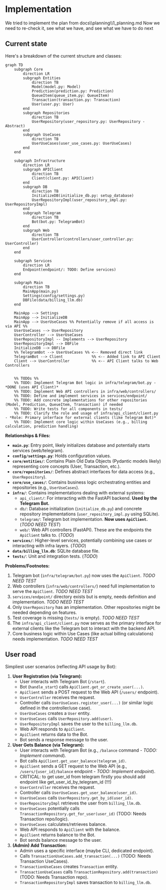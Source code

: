 <!-- filepath: docs\\\\planning\\\\2_implement.md -->
# Implementation

We tried to implement the plan from docs\\\\planning\\\\1_planning.md
Now we need to re-check it, see what we have, and see what we have to do next

## Current state

Here's a breakdown of the current structure and classes:

```mermaid
graph TD
    subgraph Core
        direction LR
        subgraph Entities
            direction TB
            Model(model.py: Model)
            Prediction(prediction.py: Prediction)
            QueueItem(queue_item.py: QueueItem)
            Transaction(transaction.py: Transaction)
            User(user.py: User)
        end
        subgraph Repositories
            direction TB
            UserRepository(user_repository.py: UserRepository - Abstract)
        end
        subgraph UseCases
            direction TB
            UserUseCases(user_use_cases.py: UserUseCases)
        end
    end

    subgraph Infrastructure
        direction LR
        subgraph APIClient
            direction TB
            Client(client.py: APIClient)
        end
        subgraph DB
            direction TB
            InitializeDB(initialize_db.py: setup_database)
            UserRepositoryImpl(user_repository_impl.py: UserRepositoryImpl)
        end
        subgraph Telegram
            direction TB
            Bot(bot.py: TelegramBot)
        end
        subgraph Web
            direction TB
            UserController(controllers/user_controller.py: UserController)
        end
    end

    subgraph Services
        direction LR
        Endpoint(endpoint/: TODO: Define services)
    end

    subgraph Main
        direction TB
        MainApp(main.py)
        Settings(config/settings.py)
        DBFile(data/billing_llm.db)
    end

    MainApp --> Settings
    MainApp --> InitializeDB
    MainApp --> UserUseCases %% Potentially remove if all access is via API %%
    UserUseCases --> UserRepository
    UserController --> UserUseCases
    UserRepositoryImpl -- Implements --> UserRepository
    UserRepositoryImpl --> DBFile
    InitializeDB --> DBFile
    %% TelegramBot --> UserUseCases %% <-- Removed direct link
    TelegramBot --> Client             %% <-- Added link to API Client
    Client --> UserController          %% <-- API Client talks to Web Controllers


    %% TODOs %%
    %% TODO: Implement Telegram Bot logic in infra/telegram/bot.py - *DONE (uses API Client)*
    %% TODO: Implement Web API controllers in infra/web/controllers/
    %% TODO: Define and implement services in services/endpoint/
    %% TODO: Add concrete implementations for other repositories (Model, Prediction, QueueItem, Transaction) if needed
    %% TODO: Write tests for all components in tests/
    %% TODO: Clarify the role and usage of infra/api_client/client.py - *Role: Primary interface for external clients (like Telegram Bot)*
    %% TODO: Implement core logic within UseCases (e.g., billing calculation, prediction handling)
```

**Relationships & Files:**

*   **`main.py`**: Entry point, likely initializes database and potentially starts services (web/telegram).
*   **`config/settings.py`**: Holds configuration values.
*   **`core/entities/`**: Contains Plain Old Data Objects (Pydantic models likely) representing core concepts (User, Transaction, etc.).
*   **`core/repositories/`**: Defines abstract interfaces for data access (e.g., `UserRepository`).
*   **`core/use_cases/`**: Contains business logic orchestrating entities and repositories (e.g., `UserUseCases`).
*   **`infra/`**: Contains implementations dealing with external systems:
    *   `api_client/`: For interacting with the FastAPI backend. **Used by the Telegram Bot.**
    *   `db/`: Database initialization (`initialize_db.py`) and concrete repository implementations (`user_repository_impl.py` using SQLite).
    *   `telegram/`: Telegram bot implementation. **Now uses `ApiClient`.** (*TODO NEED TEST*)
    *   `web/`: Web API controllers (FastAPI). These are the endpoints the `ApiClient` talks to. (*TODO*)
*   **`services/`**: Higher-level services, potentially combining use cases or interacting with infra layers. (*TODO*)
*   **`data/billing_llm.db`**: SQLite database file.
*   **`tests/`**: Unit and integration tests. (*TODO*)

**Problems/Footnotes:**

1.  Telegram bot (`infra/telegram/bot.py`) now uses the `ApiClient`. *TODO NEED TEST*
2.  Web controllers (`infra/web/controllers/`) need full implementation to serve the `ApiClient`. *TODO NEED TEST*
3.  `services/endpoint/` directory exists but is empty, needs definition and implementation. *TODO NEED TEST*
4.  Only `UserRepository` has an implementation. Other repositories might be needed depending on features.
5.  Test coverage is missing (`tests/` is empty). *TODO NEED TEST*
6.  The `infra/api_client/client.py` now serves as the primary interface for external clients like the Telegram bot to interact with the backend API.
7.  Core business logic within Use Cases (like actual billing calculations) needs implementation. *TODO NEED TEST*

## User road

Simpliest user scenarios (reflecting API usage by Bot):

1.  **User Registration (via Telegram):**
    *   User interacts with Telegram Bot (`/start`).
    *   Bot (`handle_start`) calls `ApiClient.get_or_create_user(...)`.
    *   `ApiClient` sends a POST request to the Web API (`/users/` endpoint).
    *   `UserController` receives the request.
    *   Controller calls `UserUseCases.register_user(...)` (or similar logic defined in the controller/use case).
    *   `UserUseCases` creates a `User` entity.
    *   `UserUseCases` calls `UserRepository.add(user)`.
    *   `UserRepositoryImpl` saves the user to the `billing_llm.db`.
    *   Web API responds to `ApiClient`.
    *   `ApiClient` returns data to the Bot.
    *   Bot sends a response message to the user.
2.  **User Gets Balance (via Telegram):**
    *   User interacts with Telegram Bot (e.g., `/balance` command - *TODO: Implement command*).
    *   Bot calls `ApiClient.get_user_balance(telegram_id)`.
    *   `ApiClient` sends a GET request to the Web API (e.g., `/users/{user_id}/balance` endpoint - *TODO: Implement endpoint*).
    *   CRITICAL: to get user_id from telegram firstly you should add endpoint like get_user_id_by_telegram_id (!!!)
    *   `UserController` receives the request.
    *   Controller calls `UserUseCases.get_user_balance(user_id)`.
    *   `UserUseCases` calls `UserRepository.get_by_id(user_id)`.
    *   `UserRepositoryImpl` retrieves the user from `billing_llm.db`.
    *   `UserUseCases` potentially calls `TransactionRepository.get_for_user(user_id)` (TODO: Needs Transaction repo/logic).
    *   `UserUseCases` calculates/retrieves balance.
    *   Web API responds to `ApiClient` with the balance.
    *   `ApiClient` returns balance to the Bot.
    *   Bot sends balance message to the user.
3.  **(Admin) Add Transaction:**
    *   Admin uses a specific interface (maybe CLI, dedicated endpoint).
    *   Calls `TransactionUseCases.add_transaction(...)` (TODO: Needs Transaction UseCases).
    *   `TransactionUseCases` creates `Transaction` entity.
    *   `TransactionUseCases` calls `TransactionRepository.add(transaction)` (TODO: Needs Transaction repo).
    *   `TransactionRepositoryImpl` saves transaction to `billing_llm.db`.
